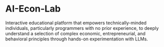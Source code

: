 # AI-Econ-Lab
Interactive educational platform that empowers technically-minded individuals, particularly programmers with no prior experience, to deeply understand a selection of complex economic, entrepreneurial, and behavioral principles through hands-on experimentation with LLMs.
